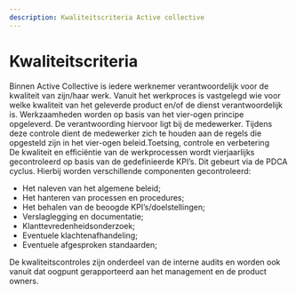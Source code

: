 ```yaml
---
description: Kwaliteitscriteria Active collective
---
```


# Kwaliteitscriteria

Binnen Active Collective is iedere werknemer verantwoordelijk voor de kwaliteit van zijn/haar werk. Vanuit het werkproces is vastgelegd wie voor welke kwaliteit van het geleverde product en/of de dienst verantwoordelijk is. Werkzaamheden worden op basis van het vier-ogen principe opgeleverd. De verantwoording hiervoor ligt bij de medewerker. Tijdens deze controle dient de medewerker zich te houden aan de regels die opgesteld zijn in het vier-ogen beleid.Toetsing, controle en verbetering  
De kwaliteit en efficiëntie van de werkprocessen wordt vierjaarlijks gecontroleerd op basis van de gedefinieerde KPI’s. Dit gebeurt via de PDCA cyclus. Hierbij worden verschillende componenten gecontroleerd:

* Het naleven van het algemene beleid;
* Het hanteren van processen en procedures;
* Het behalen van de beoogde KPI’s/doelstellingen;
* Verslaglegging en documentatie;
* Klanttevredenheidsonderzoek;
* Eventuele klachtenafhandeling;
* Eventuele afgesproken standaarden;

De kwaliteitscontroles zijn onderdeel van de interne audits en worden ook vanuit dat oogpunt gerapporteerd aan het management en de product owners.


